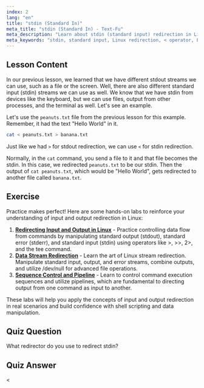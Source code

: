 ```yaml
---
index: 2
lang: "en"
title: "stdin (Standard In)"
meta_title: "stdin (Standard In) - Text-Fu"
meta_description: "Learn about stdin (standard input) redirection in Linux. Understand how to use the '<' operator with files and commands. Explore practical examples and improve your Linux command-line skills."
meta_keywords: "stdin, standard input, Linux redirection, < operator, Linux tutorial, command line, beginner, guide"
---
```


## Lesson Content

In our previous lesson, we learned that we have different stdout streams we can use, such as a file or the screen. Well, there are also different standard input (stdin) streams we can use as well. We know that we have stdin from devices like the keyboard, but we can use files, output from other processes, and the terminal as well. Let's see an example.

Let's use the `peanuts.txt` file from the previous lesson for this example. Remember, it had the text "Hello World" in it.

```bash
cat < peanuts.txt > banana.txt
```

Just like we had `>` for stdout redirection, we can use `<` for stdin redirection.

Normally, in the `cat` command, you send a file to it and that file becomes the stdin. In this case, we redirected `peanuts.txt` to be our stdin. Then the output of `cat peanuts.txt`, which would be "Hello World", gets redirected to another file called `banana.txt`.

## Exercise

Practice makes perfect! Here are some hands-on labs to reinforce your understanding of input and output redirection in Linux:

1. **[Redirecting Input and Output in Linux](https://labex.io/labs/comptia-redirecting-input-and-output-in-linux-590840)** - Practice controlling data flow from commands by manipulating standard output (stdout), standard error (stderr), and standard input (stdin) using operators like >, >>, 2>, and the tee command.
2. **[Data Stream Redirection](https://labex.io/labs/linux-data-stream-redirection-17995)** - Learn the art of Linux stream redirection. Manipulate standard input, output, and error streams, combine outputs, and utilize /dev/null for advanced file operations.
3. **[Sequence Control and Pipeline](https://labex.io/labs/linux-sequence-control-and-pipeline-17994)** - Learn to control command execution sequences and utilize pipelines, which are fundamental to directing output from one command as input to another.

These labs will help you apply the concepts of input and output redirection in real scenarios and build confidence with shell scripting and data manipulation.

## Quiz Question

What redirector do you use to redirect stdin?

## Quiz Answer

<
